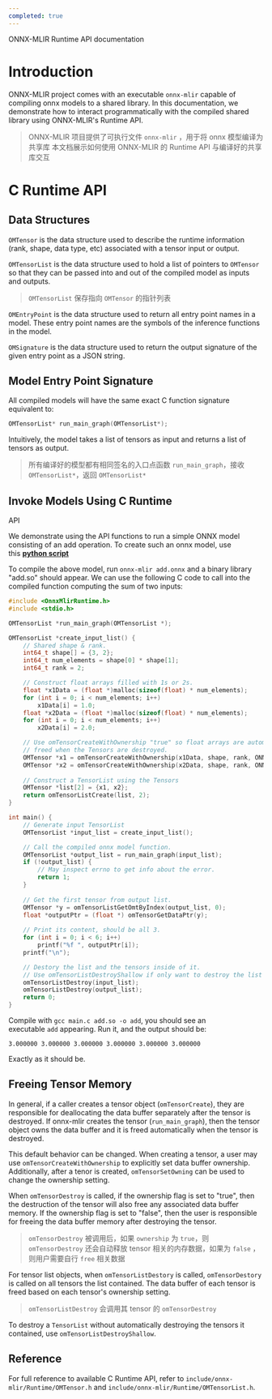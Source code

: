 ```yaml
---
completed: true
---
```

ONNX-MLIR Runtime API documentation

# Introduction
ONNX-MLIR project comes with an executable `onnx-mlir` capable of compiling onnx models to a shared library. In this documentation, we demonstrate how to interact programmatically with the compiled shared library using ONNX-MLIR's Runtime API.
>  ONNX-MLIR 项目提供了可执行文件 `onnx-mlir` ，用于将 onnx 模型编译为共享库
>  本文档展示如何使用 ONNX-MLIR 的 Runtime API 与编译好的共享库交互

# C Runtime API
## Data Structures
`OMTensor` is the data structure used to describe the runtime information (rank, shape, data type, etc) associated with a tensor input or output.

`OMTensorList` is the data structure used to hold a list of pointers to `OMTensor` so that they can be passed into and out of the compiled model as inputs and outputs.
>  `OMTensorList` 保存指向 `OMTensor` 的指针列表

`OMEntryPoint` is the data structure used to return all entry point names in a model. These entry point names are the symbols of the inference functions in the model.

`OMSignature` is the data structure used to return the output signature of the given entry point as a JSON string.

## Model Entry Point Signature
All compiled models will have the same exact C function signature equivalent to:

```c
OMTensorList* run_main_graph(OMTensorList*);
```

Intuitively, the model takes a list of tensors as input and returns a list of tensors as output.

>  所有编译好的模型都有相同签名的入口点函数 `run_main_graph`，接收 `OMTensorList*`，返回 `OMTensorList*`

## Invoke Models Using C Runtime
API

We demonstrate using the API functions to run a simple ONNX model consisting of an add operation. To create such an onnx model, use this [**python script**](https://onnx.ai/onnx-mlir/doxygen_html/OnnxMlirRuntime/gen_add_onnx.py)

To compile the above model, run `onnx-mlir add.onnx` and a binary library "add.so" should appear. We can use the following C code to call into the compiled function computing the sum of two inputs:

```c
#include <OnnxMlirRuntime.h>
#include <stdio.h>

OMTensorList *run_main_graph(OMTensorList *);

OMTensorList *create_input_list() {
    // Shared shape & rank.
    int64_t shape[] = {3, 2};
    int64_t num_elements = shape[0] * shape[1];
    int64_t rank = 2;

    // Construct float arrays filled with 1s or 2s.
    float *x1Data = (float *)malloc(sizeof(float) * num_elements);
    for (int i = 0; i < num_elements; i++)
        x1Data[i] = 1.0;
    float *x2Data = (float *)malloc(sizeof(float) * num_elements);
    for (int i = 0; i < num_elements; i++)
        x2Data[i] = 2.0;

    // Use omTensorCreateWithOwnership "true" so float arrays are automatically
    // freed when the Tensors are destroyed.
    OMTensor *x1 = omTensorCreateWithOwnership(x1Data, shape, rank, ONNX_TYPE_FLOAT, true);
    OMTensor *x2 = omTensorCreateWithOwnership(x2Data, shape, rank, ONNX_TYPE_FLOAT, true);
    
    // Construct a TensorList using the Tensors
    OMTensor *list[2] = {x1, x2};
    return omTensorListCreate(list, 2);
}

int main() {
    // Generate input TensorList
    OMTensorList *input_list = create_input_list();

    // Call the compiled onnx model function.
    OMTensorList *output_list = run_main_graph(input_list);
    if (!output_list) {
        // May inspect errno to get info about the error.
        return 1;
    }
    
    // Get the first tensor from output list.
    OMTensor *y = omTensorListGetOmtByIndex(output_list, 0);
    float *outputPtr = (float *) omTensorGetDataPtr(y);
    
    // Print its content, should be all 3.
    for (int i = 0; i < 6; i++)
        printf("%f ", outputPtr[i]);
    printf("\n");

    // Destory the list and the tensors inside of it.
    // Use omTensorListDestroyShallow if only want to destroy the list themselves.
    omTensorListDestroy(input_list);
    omTensorListDestroy(output_list);
    return 0;
}
```

Compile with `gcc main.c add.so -o add`, you should see an executable `add` appearing. Run it, and the output should be:

```
3.000000 3.000000 3.000000 3.000000 3.000000 3.000000
```

Exactly as it should be.

## Freeing Tensor Memory
In general, if a caller creates a tensor object (`omTensorCreate`), they are responsible for deallocating the data buffer separately after the tensor is destroyed. If onnx-mlir creates the tensor (`run_main_graph`), then the tensor object owns the data buffer and it is freed automatically when the tensor is destroyed.

This default behavior can be changed. When creating a tensor, a user may use `omTensorCreateWithOwnership` to explicitly set data buffer ownership. Additionally, after a tenor is created, `omTensorSetOwning` can be used to change the ownership setting.

When `omTensorDestroy` is called, if the ownership flag is set to "true", then the destruction of the tensor will also free any associated data buffer memory. If the ownership flag is set to "false", then the user is responsible for freeing the data buffer memory after destroying the tensor.

>  `omTensorDestroy` 被调用后，如果 `ownership` 为 `true`，则 `omTensorDestroy` 还会自动释放 tensor 相关的内存数据，如果为 `false` ，则用户需要自行 `free` 相关数据

For tensor list objects, when `omTensorListDestory` is called, `omTensorDestory` is called on all tensors the list contained. The data buffer of each tensor is freed based on each tensor's ownership setting.

>  `omTensorListDestroy` 会调用其 tensor 的 `omTensorDestroy`

To destroy a `TensorList` without automatically destroying the tensors it contained, use `omTensorListDestroyShallow`.

## Reference
For full reference to available C Runtime API, refer to `include/onnx-mlir/Runtime/OMTensor.h` and `include/onnx-mlir/Runtime/OMTensorList.h`.